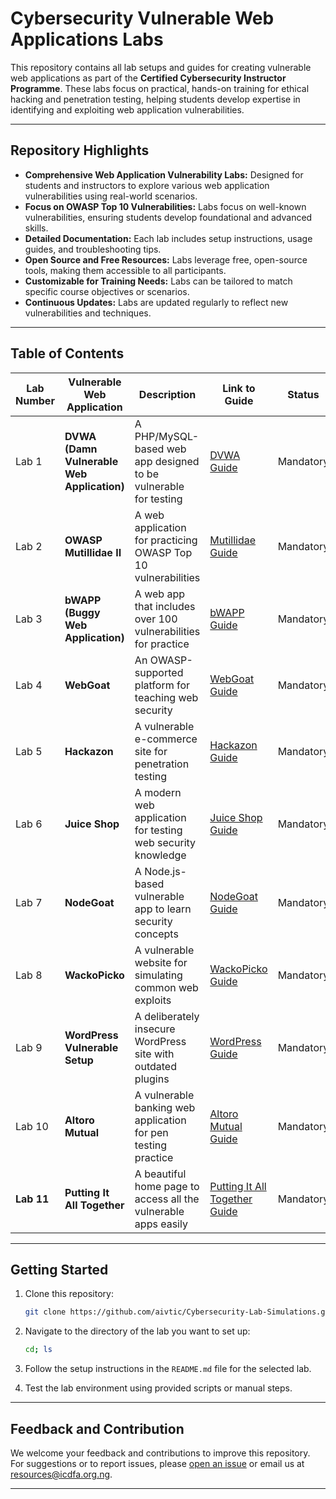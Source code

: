 # Cybersecurity Vulnerable Web Applications Labs  

This repository contains all lab setups and guides for creating vulnerable web applications as part of the **Certified Cybersecurity Instructor Programme**. These labs focus on practical, hands-on training for ethical hacking and penetration testing, helping students develop expertise in identifying and exploiting web application vulnerabilities.  

---  

## Repository Highlights  

- **Comprehensive Web Application Vulnerability Labs:** Designed for students and instructors to explore various web application vulnerabilities using real-world scenarios.  
- **Focus on OWASP Top 10 Vulnerabilities:** Labs focus on well-known vulnerabilities, ensuring students develop foundational and advanced skills.  
- **Detailed Documentation:** Each lab includes setup instructions, usage guides, and troubleshooting tips.  
- **Open Source and Free Resources:** Labs leverage free, open-source tools, making them accessible to all participants.  
- **Customizable for Training Needs:** Labs can be tailored to match specific course objectives or scenarios.  
- **Continuous Updates:** Labs are updated regularly to reflect new vulnerabilities and techniques.  

---  

## Table of Contents  

| Lab Number | Vulnerable Web Application               | Description                                                     | Link to Guide                     | Status       |  
|------------|------------------------------------------|-----------------------------------------------------------------|-----------------------------------|--------------|  
| Lab 1      | **DVWA (Damn Vulnerable Web Application)** | A PHP/MySQL-based web app designed to be vulnerable for testing | [DVWA Guide](labs/lab1.md) | Mandatory    |  
| Lab 2      | **OWASP Mutillidae II**                  | A web application for practicing OWASP Top 10 vulnerabilities  | [Mutillidae Guide](labs/lab2.md) | Mandatory    |  
| Lab 3      | **bWAPP (Buggy Web Application)**        | A web app that includes over 100 vulnerabilities for practice   | [bWAPP Guide](labs/lab3.md) | Mandatory    |  
| Lab 4      | **WebGoat**                              | An OWASP-supported platform for teaching web security          | [WebGoat Guide](labs/lab4.md) | Mandatory    |  
| Lab 5      | **Hackazon**                             | A vulnerable e-commerce site for penetration testing           | [Hackazon Guide](labs/lab5.md) | Mandatory    |  
| Lab 6      | **Juice Shop**                           | A modern web application for testing web security knowledge    | [Juice Shop Guide](labs/lab6.md) | Mandatory    |  
| Lab 7      | **NodeGoat**                             | A Node.js-based vulnerable app to learn security concepts      | [NodeGoat Guide](labs/lab7.md) | Mandatory    |  
| Lab 8      | **WackoPicko**                           | A vulnerable website for simulating common web exploits        | [WackoPicko Guide](labs/lab8.md) | Mandatory    |  
| Lab 9      | **WordPress Vulnerable Setup**           | A deliberately insecure WordPress site with outdated plugins   | [WordPress Guide](labs/lab9.md) | Mandatory    |  
| Lab 10     | **Altoro Mutual**                        | A vulnerable banking web application for pen testing practice  | [Altoro Mutual Guide](labs/lab10.md) | Mandatory    |  
| **Lab 11** | **Putting It All Together**              | A beautiful home page to access all the vulnerable apps easily | [Putting It All Together Guide](labs/final.md) | Mandatory    |  


---  

## Getting Started  

1. Clone this repository:  
   ```bash  
   git clone https://github.com/aivtic/Cybersecurity-Lab-Simulations.git  
   ```  

2. Navigate to the directory of the lab you want to set up:  
   ```bash  
   cd; ls
   ```  

3. Follow the setup instructions in the `README.md` file for the selected lab.  

4. Test the lab environment using provided scripts or manual steps.  

---  

## Feedback and Contribution  

We welcome your feedback and contributions to improve this repository. For suggestions or to report issues, please [open an issue](https://github.com/aivtic/CCI-104-Cybersecurity-Lab-Simulations/issues) or email us at resources@icdfa.org.ng.  

---  
